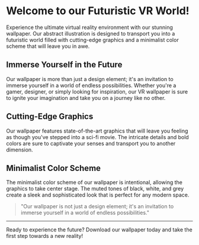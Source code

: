 <!--
Write me markdown content of website with wallpaper:

"An abstract illustration of a virtual reality environment, with futuristic graphics and a minimalist color scheme."

The header of the page should not be copy of the text but rather a real content of the website which is using this wallpaper.

- Feel free to use structure like headings, bullets, numbering, blockquotes, paragraphs, horizontal lines, etc.
- You can use formatting like bold or _italic_
- You can include UTF-8 emojis
- Links should be only #hash anchors (and you can refer to the document itself)
- Do not include images
-->

<!--font:"Montserrat"-->

# Welcome to our Futuristic VR World!

Experience the ultimate virtual reality environment with our stunning wallpaper. Our abstract illustration is designed to transport you into a futuristic world filled with cutting-edge graphics and a minimalist color scheme that will leave you in awe.

## Immerse Yourself in the Future

Our wallpaper is more than just a design element; it's an invitation to immerse yourself in a world of endless possibilities. Whether you're a gamer, designer, or simply looking for inspiration, our VR wallpaper is sure to ignite your imagination and take you on a journey like no other.

## Cutting-Edge Graphics

Our wallpaper features state-of-the-art graphics that will leave you feeling as though you've stepped into a sci-fi movie. The intricate details and bold colors are sure to captivate your senses and transport you to another dimension.

## Minimalist Color Scheme

The minimalist color scheme of our wallpaper is intentional, allowing the graphics to take center stage. The muted tones of black, white, and grey create a sleek and sophisticated look that is perfect for any modern space.

> "Our wallpaper is not just a design element; it's an invitation to immerse yourself in a world of endless possibilities."

---

Ready to experience the future? Download our wallpaper today and take the first step towards a new reality!
